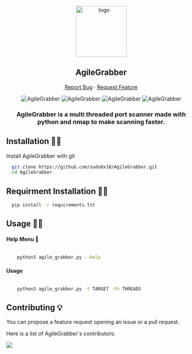 <!-- PROJECT LOGO -->
<br />
<div align="center">
  <a href="#">
    <img src="https://i.ibb.co/BZjyxg4/agile-Grabber.png" alt="logo" height="135px">
  </a>

  <h2 align="center">AgileGrabber</h2>
  <p align="center">
    <a
      href="https://github.com/sudo0x18/AgileGrabber/issues/new?assignees=&labels=bug">Report
      Bug</a>
    ·
    <a href="https://github.com/sudo0x18/AgileGrabber/issues">Request Feature</a>
  </p>

  <img alt="AgileGrabber" src="https://img.shields.io/github/stars/sudo0x18/AgileGrabber">
  <img alt="AgileGrabber" src="https://img.shields.io/github/issues/sudo0x18/AgileGrabber">
  <img alt="AgileGrabber" src="https://img.shields.io/github/languages/code-size/sudo0x18/AgileGrabber">
  <img alt="AgileGrabber" src="https://img.shields.io/apm/l/atomic-design-ui.svg?)](https://github.com/tterb/atomic-design-ui/blob/master/LICENSEs">
  

</div>

<h3 align="center">AgileGrabber is a multi threaded port scanner made with python and nmap to make scanning faster.</h3>

## Installation 🧑‍🔧​

Install AgileGrabber with git

```bash
  git clone https://github.com/sudo0x18/AgileGrabber.git
  cd AgileGrabber
```

## Requirment Installation 🧑‍🔬​

```bash
  pip install -r requirements.txt
```


## Usage 🧑‍💻​

#### Help Menu 👀​
```bash

    python3 agile_grabber.py --help

```

#### Usage
```bash

    python3 agile_grabber.py -t TARGET -th THREADS

```
## Contributing 💡

You can propose a feature request opening an issue or a pull request.

Here is a list of AgileGrabber's contributors:

<a href="https://github.com/Datalux/Osintgram/graphs/contributors">
  <img src="https://contributors-img.web.app/image?repo=sudo0x18/AgileGrabber" />
</a>